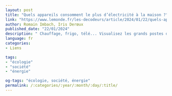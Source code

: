 ```yaml
---
layout: post
title: "Quels appareils consomment le plus d’électricité à la maison ?"
link: "https://www.lemonde.fr/les-decodeurs/article/2024/01/22/quels-appareils-consomment-le-plus-d-electricite-a-la-maison_6143074_4355772.html"
author: Romain Imbach, Iris Derœux
published_date: "22/01/2024"
description: " Chauffage, frigo, télé... Visualisez les grands postes de dépense et les pistes d’actions pour réduire sa consommation, alors que le prix de l’électricité augmente de près de 10 % en février. "
language: fr
categories:
- Liens

tags:
- "écologie"
- "société"
- "énergie"

og-tags: "écologie, société, énergie"
permalink: /:categories/:year/:month/:day/:title/
---
```

